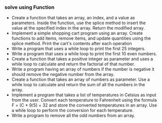 ### solve using Function
 - Create a function that takes an array, an index, and a value as parameters. Inside the function, use the splice method to insert the value at the specified index in the array. Return the modified array.
 - Implement a simple shopping cart program using an array. Create functions to add items, remove items, and update quantities using the splice method. Print the cart's contents after each operation
 - Write a program that uses a while loop to print the first 25 integers.
 - Write a program that uses a while loop to print the first 10 even numbers.
 - Create a function that takes a positive integer as parameter and uses a while loop to calculate and return the factorial of that number.
 - Write a program having an array of numbers if the number is negative it should remove the negative number from the array.
 - Create a function that takes an array of numbers as parameter. Use a while loop to calculate and return the sum of all the numbers in the array.
 - Implement a program that takes a list of temperatures in Celsius as input from the user. Convert each temperature to Fahrenheit using the formula F = (C * 9/5) + 32 and store the converted temperatures in an array. Use a while loop to perform the conversion for each temperature.
 - Write a program to remove all the odd numbers from an array.
